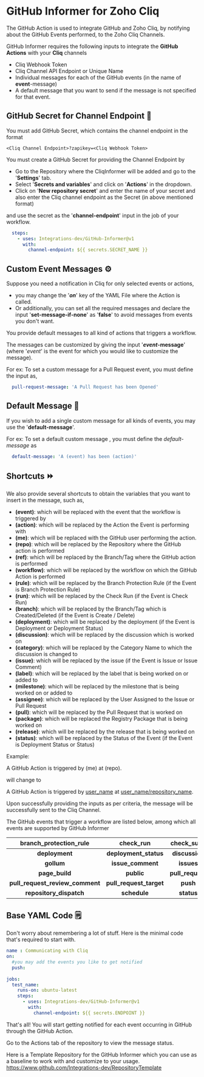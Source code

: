 # GitHub Informer for Zoho Cliq
The GitHub Action is used to integrate GitHub and Zoho Cliq, by notifying about the GitHub Events performed, to the Zoho Cliq Channels.

GitHub Informer requires the following inputs to integrate the **GitHub Actions** with your **Cliq** channels
- Cliq Webhook Token
- Cliq Channel API Endpoint or Unique Name
- Individual messages for each of the GitHub events (in the name of **event**-message)
- A default message that you want to send if the message is not specified for that event.
  
## GitHub Secret for Channel Endpoint 🔗
You must add GitHub Secret, which contains the channel endpoint in the format 

```
<Cliq Channel Endpoint>?zapikey=<Cliq Webhook Token>
```

You must create a GitHub Secret for providing the Channel Endpoint  by
  - Go to the Repository where the CliqInformer will be added and go to the '**Settings**' tab.
  - Select '**Secrets and variables**' and click on '**Actions**' in the dropdown.
  - Click on '**New repository secret**' and enter the name of your secret and also enter the Cliq channel endpoint  as the Secret (in above mentioned format)

and use the secret as the '**channel-endpoint**' input in the job of your workflow.

```yaml
  steps:
    - uses: Integrations-dev/GitHub-Informer@v1
      with:
        channel-endpoint: ${{ secrets.SECRET_NAME }}
```

## Custom Event Messages ⚙️

Suppose you need a notification in Cliq for only selected events or actions,
  - you may change the '**_on_**' key of the YAML File where the Action is called.
  - Or additionally, you can set all the required messages and declare the input '**set-message-if-none**' as '**false**' to avoid messages from events you don't want. 
  
You provide default messages to all kind of actions that triggers a workflow.

The messages can be customized by giving the input '**_event_-message**' (where '_event_' is the event for which you would like to customize the message).

For ex: To set a custom message for a Pull Request event, you must define the input as,

```yaml
  pull-request-message: 'A Pull Request has been Opened'
```

## Default Message 📓

If you wish to add a single custom message for all kinds of events, you may use the '**default-message**'. 

For ex: To set a default custom message , you must define the _default-message_ as

```yaml
  default-message: 'A (event) has been (action)'
```

## Shortcuts ⏩

We also provide several shortcuts to obtain the variables that you want to insert in the message, such as,
  - **(event)**: which will be replaced with the event that the workflow is triggered by
  - **(action)**: which will be replaced by the Action the Event is performing with
  - **(me)**: which will be replaced with the GitHub user performing the action.
  - **(repo)**: which will be replaced by the Repository where the GitHub action is performed
  - **(ref)**: which will be replaced by the Branch/Tag where the GitHub action is performed
  - **(workflow)**: which will be replaced by the workflow on which the GitHub Action is performed
  - **(rule)**: which will be replaced by the Branch Protection Rule (if the Event is Branch Protection Rule)
  - **(run)**: which will be replaced by the Check Run (if the Event is Check Run)
  - **(branch)**: which will be replaced by the Branch/Tag which is Created/Deleted (if the Event is Create / Delete)
  - **(deployment)**: which will be replaced by the deployment (if the Event is Deployment or Deployment Status)
  - **(discussion)**: which will be replaced by the discussion which is worked on
  - **(category)**: which will be replaced by the Category Name to which the discussion is changed to
  - **(issue)**: which will be replaced by the issue (if the Event is Issue or Issue Comment)
  - **(label)**: which will be replaced by the label that is being worked on or added to
  - **(milestone)**: which will be replaced by the milestone that is being worked on or added to
  - **(assignee)**: which will be replaced by the User Assigned to the Issue or Pull Request
  - **(pull)**: which will be replaced by the Pull Request that is worked on
  - **(package)**: which will be replaced the Registry Package that is being worked on
  - **(release)**: which will be replaced by the release that is being worked on
  - **(status)**: which will be replaced by the Status of the Event (if the Event is Deployment Status or Status)

Example:

A GitHub Action is triggered by (me) at (repo).

will change to 

A GitHub Action is triggered by [user_name](https://www.github.com/user_name) at [user_name/repository_name](https://www.github.com/user_name/repository_name).

Upon successfully providing the inputs as per criteria, the message will be successfully sent to the Cliq Channel.

The GitHub events that trigger a workflow are listed below, among which all events are supported by GitHub Informer

|    branch_protection_rule    |          check_run          |          check_suite         |            create            |           delete            |
|            :----:            |           :----:            |            :----:            |            :----:            |           :----:            |
| **deployment**               | **deployment_status**       | **discussion**               | **discussion_comment**       | **fork**                    |
| **gollum**                   | **issue_comment**           | **issues**                   | **label**                    | **milestone**               |
| **page_build**               | **public**                  | **pull_request**             | **pull_request_comment**     | **pull_request_review**     |
|**pull_request_review_comment**| **pull_request_target**    | **push**                     | **registry_package**         | **release**                 |
| **repository_dispatch**     | **schedule**                 | **status**                   | **watch**                    | **workflow_dispatch**       |

## Base YAML Code 🗒

Don't worry about remembering a lot of stuff. Here is the minimal code that's required to start with. 

```yaml
name : Communicating with Cliq
on:
  #you may add the events you like to get notified
  push:
    
jobs:
  test_name:
    runs-on: ubuntu-latest
    steps:
      - uses: Integrations-dev/GitHub-Informer@v1
        with:
          channel-endpoint: ${{ secrets.ENDPOINT }}
```

That's all! You will start getting notified for each event occurring in GitHub through the GitHub Action.

Go to the Actions tab of the repository to view the message status.

Here is a Template Repository for the GitHub Informer which you can use as a baseline to work with and customize to your usage.
https://www.github.com/Integrations-dev/RepositoryTemplate
